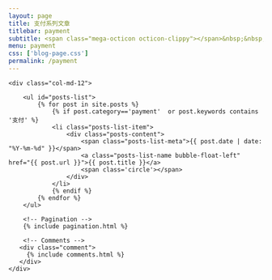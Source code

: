 ```yaml
---
layout: page
title: 支付系列文章
titlebar: payment
subtitle: <span class="mega-octicon octicon-clippy"></span>&nbsp;&nbsp; 支付、第三方支付系列文章
menu: payment
css: ['blog-page.css']
permalink: /payment
---
```


<div class="row">

    <div class="col-md-12">

        <ul id="posts-list">
            {% for post in site.posts %}
                {% if post.category=='payment'  or post.keywords contains '支付' %}
                <li class="posts-list-item">
                    <div class="posts-content">
                        <span class="posts-list-meta">{{ post.date | date: "%Y-%m-%d" }}</span>
                        <a class="posts-list-name bubble-float-left" href="{{ post.url }}">{{ post.title }}</a>
                        <span class='circle'></span>
                    </div>
                </li>
                {% endif %}
            {% endfor %}
        </ul> 

        <!-- Pagination -->
        {% include pagination.html %}

        <!-- Comments -->
       <div class="comment">
         {% include comments.html %}
       </div>
    </div>

</div>
<script>
    $(document).ready(function(){

        // Enable bootstrap tooltip
        $("body").tooltip({ selector: '[data-toggle=tooltip]' });

    });
</script>